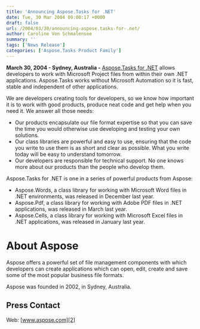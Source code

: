 ```yaml
---
title: 'Announcing Aspose.Tasks for .NET'
date: Tue, 30 Mar 2004 09:00:17 +0000
draft: false
url: /2004/03/30/announcing-aspose.tasks-for-.net/
author: Caroline Von Schmalensee
summary: ''
tags: ['News Release']
categories: ['Aspose.Tasks Product Family']
---
```


**March 30, 2004 - Sydney, Australia -** [Aspose.Tasks for .NET][1] allows developers to work with Microsoft Project files from within their own .NET applications. Aspose.Tasks works without Microsoft Automation so it is fast, stable and independent of other applications.

We are developers creating tools for developers, so we know how important it is to work with good products, produce neat code and get help when you need it. We answer all those needs:

*   Our products encapsulate our file format expertise so that you can save the time you would otherwise use developing and testing your own solutions.
*   Our class libraries are powerful and easy to use, ensuring that the code you write to use them is as short and clear as possible. What you write today will be easy to understand tomorrow.
*   Our developers are responsible for technical support. No one knows more about our products than the people who develop them.

Aspose.Tasks for .NET is one in a series of powerful products from Aspose:

*   Aspose.Words, a class library for working with Microsoft Word files in .NET environments, was released in December last year.
*   Aspose.Pdf, a class library for working with Adobe PDF files in .NET applications, was released in March last year.
*   Aspose.Cells, a class library for working with Microsoft Excel files in .NET applications, was released in January last year.

# About Aspose

Aspose offers a powerful set of file management components with which developers can create applications which can open, edit, create and save some of the most popular business file formats.

Aspose was founded in 2002, in Sydney, Australia.

## Press Contact

Web: [www.aspose.com][2]




[1]: https://products.aspose.com/tasks/net/
[2]: https://www.aspose.com/




